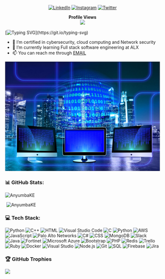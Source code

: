 <div align="center">


[![LinkedIn](https://img.shields.io/badge/LinkedIn-%230077B5.svg?logo=linkedin&logoColor=white)](https://linkedin.com/in/AnyumbaKE/)
[![Instagram](https://img.shields.io/badge/Instagram-%23E4405F.svg?logo=Instagram&logoColor=white)](https://instagram.com/AnyumbaKE) 
[![Twitter](https://img.shields.io/badge/Twitter-%2300ACED.svg?logo=Twitter&logoColor=white)](https://twitter.com/AnyumbaKE)


</div>

<div align="center">
  <b>Profile Views </b><br>
  <img src="https://profile-counter.glitch.me/Anyumbake/count.svg" />
 
</div>

[![Typing SVG](https://readme-typing-svg.demolab.com?font=Merriweather+Regular&weight=900&size=26&pause=1000&color=E02F1B&random=false&width=435&lines=Hello%2C++am+Stanley+Anyumba;Nice+to+finally+meet+you+here!;I+trust+you're+doing+well.;Welcome!)](https://git.io/typing-svg)

<!--
<h1 align='center'>Hello, <img src="https://raw.githubusercontent.com/ABSphreak/ABSphreak/master/gifs/Hi.gif" width="30px"> am Stanley Anyumba</h1>
-->
- 👀 I’m certified in cybersecurity, cloud computing and Network security
- 🌱 I’m currently learning Full stack software engineering at ALX
- 📫 You can reach me through <a href="mailto:stanley@dualpix.co.ke">EMAIL</a>

<img src="https://github.com/AnyumbaKE/alx-system_engineering-devops/blob/master/attack_is_the_best_defense/definition-of-sniffer.jpg">

### 📊 GitHub Stats:

<p><img src="https://github-readme-stats.vercel.app/api/top-langs?username=AnyumbaKE&langs_count=100&show_icons=true&locale=en&layout=compact" alt="AnyumbaKE" /></p>
<!--
<p><img src="https://github-readme-streak-stats.herokuapp.com/?user=AnyumbaKE&theme=default&hide_border=false" alt="AnyumbaKE"/></p>
-->
<p>&nbsp;<img src="https://github-readme-stats.vercel.app/api?username=AnyumbaKE&langs_count=100&show_icons=true&locale=en" alt="AnyumbaKE" /></p>


<!--
[![](https://visitcount.itsvg.in/api?id=anyumbake&label=Profile%20Views&color=3&icon=5&pretty=false)](https://visitcount.itsvg.in)
-->


### 💻 Tech Stack:
![Python](https://img.shields.io/badge/Python-282C34?logo=python&style=flat)
![C++](https://img.shields.io/badge/C%2B%2B-00599C?logo=c%2B%2B&style=flat)
![HTML](https://img.shields.io/badge/HTML-5E5E5E?logo=html5&style=flat)
![Visual Studio Code](https://img.shields.io/badge/Visual%20Studio%20Code-007ACC?logo=visual-studio-code&style=flat)
![C](https://img.shields.io/badge/C-00FF00?logo=c&style=flat)
![Python](https://img.shields.io/badge/Python-3776AB?logo=python&style=flat)
![AWS](https://img.shields.io/badge/AWS-Amazon%20Web%20Services-7DF1E?logo=amazon-aws&style=flat)
![JavaScript](https://img.shields.io/badge/JavaScript-FFCA28?logo=javascript&style=flat&labelColor=000000&color=000000)
![Palo Alto Networks](https://img.shields.io/badge/Palo%20Alto%20Networks-00509E?logo=palo-alto-networks&style=flat)
![C#](https://img.shields.io/badge/C%23-239120?logo=c-sharp&style=flat)
![CSS](https://img.shields.io/badge/CSS-1572B6?logo=css3&style=flat)
![MongoDB](https://img.shields.io/badge/MongoDB-47A248?logo=mongodb&style=flat)
![Slack](https://img.shields.io/badge/Slack-4A154B?logo=slack&style=flat)
![Java](https://img.shields.io/badge/Java-007396?logo=java&style=flat)
![Fortinet](https://img.shields.io/badge/Fortinet-EE3124?logo=fortinet&style=flat)
![Microsoft Azure](https://img.shields.io/badge/Microsoft%20Azure-0089D6?logo=microsoft-azure&style=flat)
![Bootstrap](https://img.shields.io/badge/Bootstrap-7952B3?logo=bootstrap&style=flat)
![PHP](https://img.shields.io/badge/PHP-777BB4?logo=php&style=flat)
![Redis](https://img.shields.io/badge/Redis-DC382D?logo=redis&style=flat)
![Trello](https://img.shields.io/badge/Trello-0079BF?logo=trello&style=flat)
![Ruby](https://img.shields.io/badge/Ruby-CC342D?logo=ruby&style=flat)
![Docker](https://img.shields.io/badge/Docker-2496ED?logo=docker&style=flat)
![Visual Studio](https://img.shields.io/badge/Visual%20Studio-5C2D91?logo=visual-studio&style=flat)
![Node.js](https://img.shields.io/badge/Node.js-339933?logo=node.js&style=flat)
![Git](https://img.shields.io/badge/Git-555555?logo=git&style=flat)
![SQL](https://img.shields.io/badge/SQL-4479A1?logo=sql&style=flat)
![Firebase](https://img.shields.io/badge/Firebase-FFCA28?logo=firebase&style=flat)
![Jira](https://img.shields.io/badge/Jira-0052CC?logo=jira&style=flat)

### 🏆 GitHub Trophies
![](https://github-profile-trophy.vercel.app/?username=AnyumbaKE&theme=radical&no-frame=false&no-bg=true&margin-w=4)
